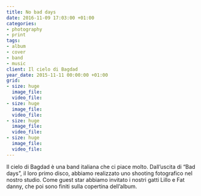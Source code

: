 ```yaml
---
title: No bad days
date: 2016-11-09 17:03:00 +01:00
categories:
- photography
- print
tags:
- album
- cover
- band
- music
client: Il cielo di Bagdad
year_date: 2015-11-11 00:00:00 +01:00
grid:
- size: huge
  image_file: 
  video_file: 
- size: huge
  image_file: 
  video_file: 
- size: huge
  image_file: 
  video_file: 
- size: huge
  image_file: 
  video_file: 
---
```


Il cielo di Bagdad è una band italiana che ci piace molto.
Dall’uscita di “Bad days”, il loro primo disco, abbiamo realizzato uno shooting fotografico nel nostro studio. Come guest star abbiamo invitato i nostri gatti Lillo e Fat danny, che poi sono finiti sulla copertina dell’album.